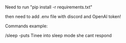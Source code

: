 Need to run "pip install -r requirements.txt"

then need to add .env file with discord and OpenAI token!

Commands example:

/sleep -puts Tinee into sleep mode she cant respond
